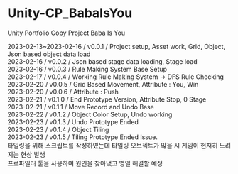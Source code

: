 # Unity-CP_BabaIsYou
Unity Portfolio Copy Project Baba Is You         

2023-02-13~2023-02-16 / v0.0.1 / Project setup, Asset work, Grid, Object, Json based object data load     
2023-02-16 / v0.0.2 / Json based stage data loading, Stage load         
2023-02-16 / v0.0.3 / Rule Making System Base Setup   
2023-02-17 / v0.0.4 / Working Rule Making System -> DFS Rule Checking   
2023-02-20 / v0.0.5 / Grid Based Movement, Attribute : You, Win    
2023-02-20 / v0.0.6 / Attribute : Push  
2023-02-21 / v0.1.0 / End Prototype Version, Attribute Stop, 0 Stage   
2023-02-21 / v0.1.1 / Move Record and Undo Base       
2023-02-22 / v0.1.2 / Object Color Setup, Undo working       
2023-02-23 / v0.1.3 / Undo Prototype Ended      
2023-02-23 / v0.1.4 / Object Tiling     
2023-02-23 / v0.1.5 / Tiling Prototype Ended
Issue.       
타일링을 위해 스크립트를 작성하였는데 타일링 오브젝트가 많을 시 게임이 현저히 느려지는 현상 발생      
프로파일러 툴을 사용하여 원인을 찾아냈고 명일 해결할 예정                            